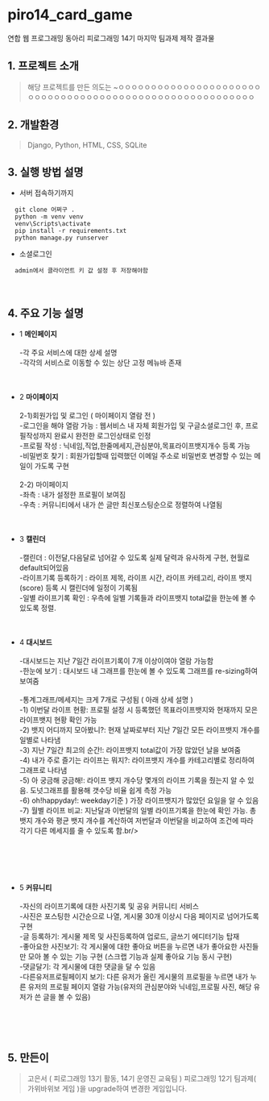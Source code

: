 # piro14_card_game
연합 웹 프로그래밍 동아리 피로그래밍 14기 마지막 팀과제 제작 결과물


## 1. 프로젝트 소개
> 해당 프로젝트를 만든 의도는 ~ㅇㅇㅇㅇㅇㅇㅇㅇㅇㅇㅇㅇㅇㅇㅇㅇㅇㅇㅇㅇㅇㅇㅇㅇㅇㅇㅇㅇㅇㅇㅇㅇㅇㅇㅇㅇㅇㅇㅇㅇㅇㅇㅇㅇㅇㅇㅇㅇㅇㅇㅇㅇㅇㅇㅇㅇㅇ

## 2. 개발환경
> Django, Python, HTML, CSS, SQLite

## 3. 실행 방법 설명
* 서버 접속하기까지 

```
  git clone 어쩌구 .
  python -m venv venv
  venv\Scripts\activate
  pip install -r requirements.txt
  python manage.py runserver
```


* 소셜로그인
```
  admin에서 클라이언트 키 값 설정 후 저장해야함
```

<br/>

## 4. 주요 기능 설명 
- 1 **메인페이지** <br/><br/>
-각 주요 서비스에 대한 상세 설명<br/>
-각각의 서비스로 이동할 수 있는 상단 고정 메뉴바 존재<br/><br/><br/>

- 2 **마이페이지** <br/><br/>
  2-1)회원가입 및 로그인 ( 마이페이지 열람 전 ) <br/>
-로그인을 해야 열람 가능 : 웹서비스 내 자체 회원가입 및 구글소셜로그인 후, 프로필작성까지 완료시 완전한 로그인상태로 인정 <br/>
-프로필 작성 : 닉네임,직업,한줄메세지,관심분야,목표라이프뱃지개수 등록 가능 <br/>
-비밀번호 찾기 : 회원가입할때 입력했던 이메일 주소로 비밀번호 변경할 수 있는 메일이 가도록 구현 <br/><br/>
  2-2) 마이페이지<br/>
  -좌측 : 내가 설정한 프로필이 보여짐<br/>
  -우측 : 커뮤니티에서 내가 쓴 글만 최신포스팅순으로 정렬하여 나열됨<br/><br/><br/>

- 3 **캘린더** <br/><br/>
  -캘린더 : 이전달,다음달로 넘어갈 수 있도록 실제 달력과 유사하게 구현, 현월로 default되어있음<br/>
  -라이프기록 등록하기 : 라이프 제목, 라이프 시간, 라이프 카테고리, 라이프 뱃지(score) 등록 시 캘린더에 일정이 기록됨<br/>
  -일별 라이프기록 확인 : 우측에 일별 기록들과 라이프뱃지 total값을 한눈에 볼 수 있도록 정렬.<br/><br/><br/>
  
- 4 **대시보드** <br/><br/>
-대시보드는 지난 7일간 라이프기록이 7개 이상이여야 열람 가능함 <br/>
-한눈에 보기 : 대시보드 내 그래프를 한눈에 볼 수 있도록 그래프를 re-sizing하여 보여줌<br/><br/>
-통계그래프/메세지는 크게 7개로 구성됨 ( 아래 상세 설명 ) <br/>
-1) 이번달 라이프 현황: 프로필 설정 시 등록했던 목표라이프뱃지와 현재까지 모은 라이프뱃지 현황 확인 가능<br/>
-2) 뱃지 어디까지 모아봤니?: 현재 날짜로부터 지난 7일간 모든 라이프뱃지 개수를 일별로 나타냄 <br/>
-3) 지난 7일간 최고의 순간!: 라이프뱃지 total값이 가장 많았던 날을 보여줌 <br/>
-4) 내가 주로 즐기는 라이프는 뭐지?: 라이프뱃지 개수를 카테고리별로 정리하여 그래프로 나타냄 <br/>
-5) 아 궁금해 궁금해!: 라이프 뱃지 개수당 몇개의 라이프 기록을 줬는지 알 수 있음. 도넛그래프를 활용해 갯수당 비율 쉽게 측정 가능 <br/>
-6) oh!happyday!: weekday기준 ) 가장 라이프뱃지가 많았던 요일을 알 수 있음 <br/>
-7) 월별 라이프 비교: 지난달과 이번달의 일별 라이프기록을 한눈에 확인 가능. 총 뱃지 개수와 평균 뱃지 개수를 계산하여 저번달과 이번달을 비교하여 조건에 따라 각기 다른 메세지를 줄 수 있도록 함.br/>
<br/>

<br/><br/>
- 5 **커뮤니티**<br/><br/>
-자신의 라이프기록에 대한 사진기록 및 공유 커뮤니티 서비스<br/>
-사진은 포스팅한 시간순으로 나열, 게시물 30개 이상시 다음 페이지로 넘어가도록 구현<br/>
-글 등록하기: 게시물 제목 및 사진등록하여 업로드, 글쓰기 에디터기능 탑재 <br/>
-좋아요한 사진보기: 각 게시물에 대한 좋아요 버튼을 누르면 내가 좋아요한 사진들만 모아 볼 수 있는 기능 구현 (스크랩 기능과 실제 좋아요 기능 동시 구현)<br/>
-댓글달기: 각 게시물에 대한 댓글을 달 수 있음<br/>
-다른유저프로필페이지 보기: 다른 유저가 올린 게시물의 프로필을 누르면 내가 누른 유저의 프로필 페이지 열람 가능(유저의 관심분야와 닉네임,프로필 사진, 해당 유저가 쓴 글을 볼 수 있음)<br/>

<br/><br/><br/>

## 5. 만든이
> 고은서 ( 피로그래밍 13기 활동, 14기 운영진 교육팀 )
> 피로그래밍 12기 팀과제( 가위바위보 게임 )을 upgrade하여 변경한 게임입니다.
